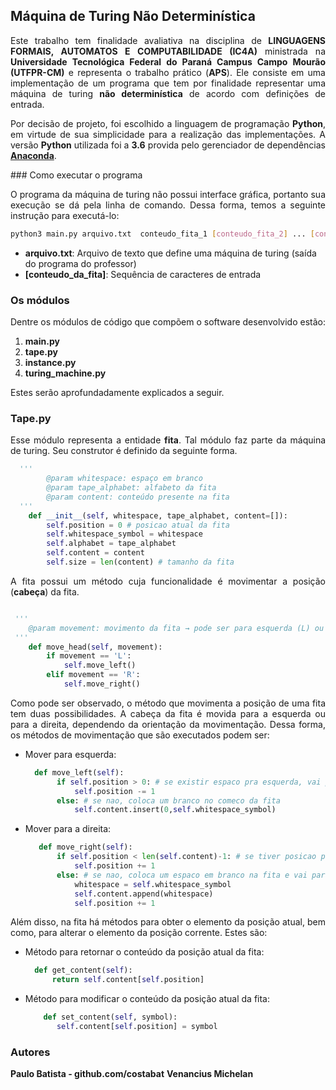 ## Máquina de Turing Não Determinística
 <p style="text-align: justify;">
 Este trabalho tem finalidade avaliativa na disciplina de <b>LINGUAGENS FORMAIS, AUTOMATOS E COMPUTABILIDADE (IC4A)</b> ministrada na <b>Universidade Tecnológica Federal do Paraná Campus Campo Mourão (UTFPR-CM)</b> e representa o trabalho prático (<b>APS</b>). Ele consiste em uma implementação de um programa que tem por finalidade representar uma máquina de turing <b>não determinística</b> de acordo com definições de entrada.</p>
<p style="text-align: justify;">
Por decisão de projeto, foi escolhido a linguagem de programação <b>Python</b>, em virtude de sua simplicidade para a realização das implementações. A versão <b>Python</b> utilizada foi a <b>3.6</b> provida pelo gerenciador de dependências <a href="https://anaconda.org/" target="_blank"><b>Anaconda</b></a>. 
</p>
### Como executar o programa
<p style="text-align: justify;">
 O programa da máquina de turing não possui interface gráfica, portanto sua execução se dá pela linha de comando. Dessa forma, temos a seguinte instrução para executá-lo:
 </p>
  
```bash
python3 main.py arquivo.txt  conteudo_fita_1 [conteudo_fita_2] ... [conteudo_fita_n] 
```

<p style="text-align: justify">
<ul>
 <li><b>arquivo.txt</b>: Arquivo de texto que define uma máquina de turing (saída do programa do professor)</li>
 <li><b>[conteudo_da_fita]</b>: Sequência de caracteres de entrada</li>
</ul>
</p>


### Os módulos

<p style="text-align: justify">
Dentre os módulos de código que compõem o software desenvolvido estão:
<ol>
 <li><b>main.py</b></li>
 <li><b>tape.py</b></li>
 <li><b>instance.py</b></li>
 <li><b>turing_machine.py</b></li>
</ol>

Estes serão aprofundadamente explicados a seguir.
</p>


### Tape.py
<p style="text-align: justify">
Esse módulo representa a entidade <b>fita</b>.  Tal módulo faz parte da máquina de turing. Seu construtor é definido da seguinte forma.
</p>


```python
  '''
        @param whitespace: espaço em branco
        @param tape_alphabet: alfabeto da fita
        @param content: conteúdo presente na fita
  '''
    def __init__(self, whitespace, tape_alphabet, content=[]):
        self.position = 0 # posicao atual da fita
        self.whitespace_symbol = whitespace
        self.alphabet = tape_alphabet
        self.content = content
        self.size = len(content) # tamanho da fita
```

<p style="text-align: justify">
A fita possui um método cuja funcionalidade é movimentar a posição (<b>cabeça</b>) da fita.
</p>
  
```python

 '''
    @param movement: movimento da fita → pode ser para esquerda (L) ou para direita (R)
 '''
    def move_head(self, movement):
        if movement == 'L': 
            self.move_left()
        elif movement == 'R':
            self.move_right()


```


<p style="text-align: justify">
Como pode ser observado, o método que movimenta a posição de uma fita tem duas possibilidades. A cabeça da fita é movida para a esquerda ou para a direita, dependendo da orientação da movimentação. Dessa forma, os métodos de movimentação que são executados
podem ser: <br/>

<ul>
 <li>Mover para esquerda: </li>
 
 ```python
   def move_left(self):
        if self.position > 0: # se existir espaco pra esquerda, vai para a esquerda
            self.position -= 1
        else: # se nao, coloca um branco no comeco da fita
            self.content.insert(0,self.whitespace_symbol)
 ```
 

 <li>Mover para a direita: </li>
 
 ```python
    def move_right(self): 
        if self.position < len(self.content)-1: # se tiver posicao para a direita, vai para a direita
            self.position += 1
        else: # se nao, coloca um espaco em branco na fita e vai para a direita
            whitespace = self.whitespace_symbol
            self.content.append(whitespace)
            self.position += 1
 ```
 

 </ul>

</p>

<p style="text-align: justify">
Além disso, na fita há métodos para obter o elemento da posição atual, bem como, para alterar o elemento da posição corrente.
Estes são:
</p>
<ul>

<li>Método para retornar o conteúdo da posição atual da fita: </li>
  
  ```python
    def get_content(self):
        return self.content[self.position]
  ```
  
<li>Método para modificar o conteúdo da posição atual da fita:</li>
 
 ```python
     def set_content(self, symbol):
        self.content[self.position] = symbol 
 ```   
    

    
</ul>



### Autores
**Paulo Batista - github.com/costabat** 
**Venancius Michelan**
